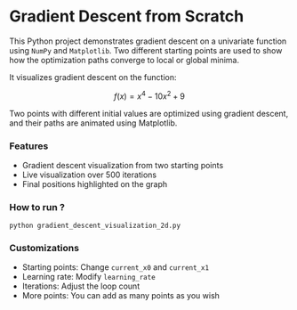 # Gradient Descent from Scratch

This Python project demonstrates gradient descent on a univariate function using `NumPy` and `Matplotlib`. Two different starting points are used to show how the optimization paths converge to local or global minima.

It visualizes gradient descent on the function:

$$
f(x) = x^4 - 10x^2 + 9
$$

Two points with different initial values are optimized using gradient descent, and their paths are animated using Matplotlib.

### Features
- Gradient descent visualization from two starting points
- Live visualization over 500 iterations
- Final positions highlighted on the graph

### How to run ?
```
python gradient_descent_visualization_2d.py
```

### Customizations
- Starting points: Change `current_x0` and `current_x1`
- Learning rate: Modify `learning_rate`
- Iterations: Adjust the loop count
- More points: You can add as many points as you wish
